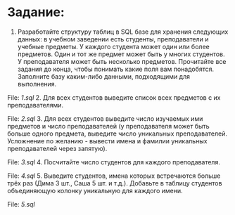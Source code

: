 # Задание:


1. Разработайте структуру таблиц в SQL базе для хранения следующих данных: в учебном заведении есть студенты, преподаватели и учебные предметы. У каждого студента может один или более предметов. Один и тот же предмет может быть у многих студентов. У преподавателя может быть несколько предметов. Прочитайте все задания до конца, чтобы понимать какие поля вам понадобятся. Заполните базу каким-либо данными, подходящими для выполнения.

File: _1.sql_
2. Для всех студентов выведите список всех предметов с их преподавателями.

File: _2.sql_
3. Для всех студентов выведите число изучаемых ими предметов и число преподавателей (у преподавателя может быть больше одного предмета, выведите число уникальных преподавателей. Усложнение по желанию - вывести имена и фамилии уникальных преподавателей через запятую).

File: _3.sql_
4.  Посчитайте число студентов для каждого преподавателя.

File: _4.sql_
5. Выведите студентов, имена которых встречаются больше трёх раз (Дима 3 шт., Саша 5 шт. и т.д.). Добавьте в таблицу студентов объединяющую колонку уникальную для каждого имени.

File: _5.sql_
